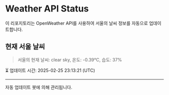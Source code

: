 
# Weather API Status

이 리포지토리는 OpenWeather API를 사용하여 서울의 날씨 정보를 자동으로 업데이트합니다.

## 현재 서울 날씨
> 서울의 현재 날씨: clear sky, 온도: -0.39°C, 습도: 37%

⏳ 업데이트 시간: 2025-02-25 23:13:21 (UTC)

---
자동 업데이트 봇에 의해 관리됩니다.
